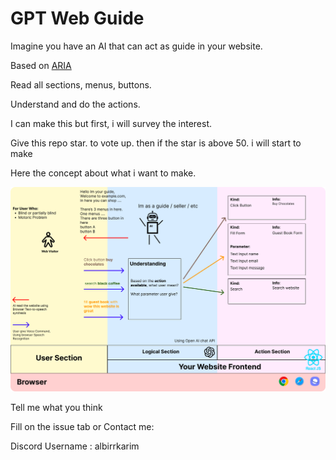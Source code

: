 # GPT Web Guide

Imagine you have an AI that can act as guide in your website. 

Based on [ARIA](https://developer.mozilla.org/en-US/docs/Web/Accessibility/ARIA/Attributes)

Read all sections, menus, buttons.

Understand and do the actions.

I can make this but first, i will survey the interest.

Give this repo star. to vote up. then if the star is above 50. i will start to make

Here the concept about what i want to make.

![GPT Web Guide](./img/GPT-Web-Guide.png)

Tell me what you think

Fill on the issue tab or Contact me:

Discord Username : albirrkarim